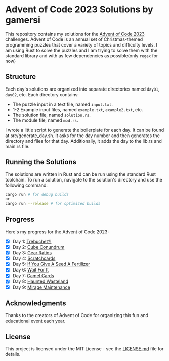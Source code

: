# Advent of Code 2023 Solutions by gamersi

This repository contains my solutions for the [Advent of Code 2023](https://adventofcode.com/2023) challenges. Advent of Code is an annual set of Christmas-themed programming puzzles that cover a variety of topics and difficulty levels.
I am using Rust to solve the puzzles and I am trying to solve them with the standard library and with as few dependencies as possible(only `regex` for now)

## Structure
Each day's solutions are organized into separate directories named `day01`, `day02`, etc. Each directory contains:

- The puzzle input in a text file, named `input.txt`.
- 1-2 Example input files, named `example.txt`, `example2.txt`, etc.
- The solution file, named `solution.rs`.
- The module file, named `mod.rs`.

I wrote a little script to generate the boilerplate for each day. It can be found at src/generate_day.sh.
It asks for the day number and then generates the directory and files for that day. Additionally, it adds the day to the lib.rs and main.rs file.

## Running the Solutions
The solutions are written in Rust and can be run using the standard Rust toolchain. To run a solution, navigate to the solution's directory and use the following command:

```bash
cargo run # for debug builds
or
cargo run --release # for optimized builds
```

## Progress
Here's my progress for the Advent of Code 2023:

- [x] Day 1: [Trebuchet?!](https://adventofcode.com/2023/day/1)
- [x] Day 2: [Cube Conundrum](https://adventofcode.com/2023/day/2)
- [x] Day 3: [Gear Ratios](https://adventofcode.com/2023/day/3)
- [x] Day 4: [Scratchcards](https://adventofcode.com/2023/day/4)
- [x] Day 5: [If You Give A Seed A Fertilizer](https://adventofcode.com/2023/day/5)
- [x] Day 6: [Wait For It](https://adventofcode.com/2023/day/6)
- [x] Day 7: [Camel Cards](https://adventofcode.com/2023/day/7)
- [x] Day 8: [Haunted Wasteland](https://adventofcode.com/2023/day/8)
- [x] Day 9: [Mirage Maintenance](https://adventofcode.com/2023/day/9)

## Acknowledgments
Thanks to the creators of Advent of Code for organizing this fun and educational event each year.

## License
This project is licensed under the MIT License - see the [LICENSE.md](LICENSE.md) file for details.